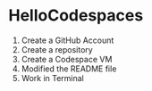 # HelloCodespaces

1. Create a GitHub Account
2. Create a repository
3. Create a Codespace VM
4. Modified the README file
5. Work in Terminal